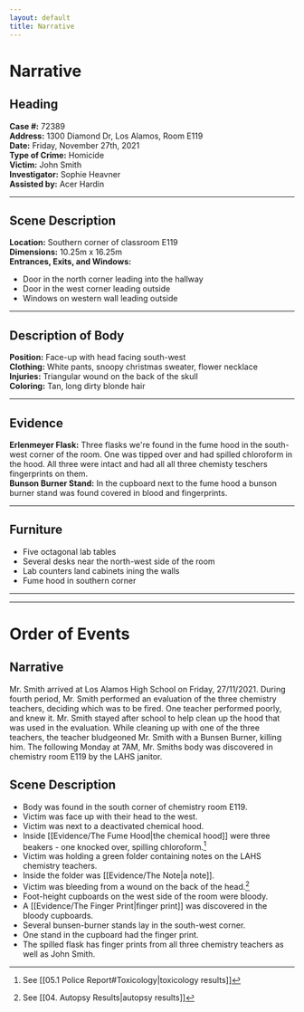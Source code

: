 ```yaml
---
layout: default
title: Narrative
---
```


# Narrative

## Heading
**Case #:** 72389 <br>
**Address:** 1300 Diamond Dr, Los Alamos, Room E119 <br>
**Date:** Friday, November 27th, 2021 <br>
**Type of Crime:** Homicide <br>
**Victim:** John Smith <br>
**Investigator:** Sophie Heavner <br>
**Assisted by:** Acer Hardin <br>

---

## Scene Description
**Location:** Southern corner of classroom E119 <br>
**Dimensions:** 10.25m x 16.25m <br>
**Entrances, Exits, and Windows:**
- Door in the north corner leading into the hallway
- Door in the west corner leading outside
- Windows on western wall leading outside

---

## Description of Body
**Position:** Face-up with head facing south-west <br>
**Clothing:** White pants, snoopy christmas sweater, flower necklace <br>
**Injuries:** Triangular wound on the back of the skull <br>
**Coloring:** Tan, long dirty blonde hair <br>

---

## Evidence
**Erlenmeyer Flask:** Three flasks we're found in the fume hood in the south-west corner of the room. One was tipped over and had spilled chloroform in the hood. All three were intact and had all all three chemisty teschers fingerprints on them. <br>
**Bunson Burner Stand:** In the cupboard next to the fume hood a bunson burner stand was found covered in blood and fingerprints.

---

## Furniture
- Five octagonal lab tables
- Several desks near the north-west side of the room
- Lab counters land cabinets ining the walls
- Fume hood in southern corner

---
---

# Order of Events

## Narrative
Mr. Smith arrived at Los Alamos High School on Friday, 27/11/2021. During fourth period, Mr. Smith performed an evaluation of the three chemistry teachers, deciding which was to be fired. One teacher performed poorly, and knew it. Mr. Smith stayed after school to help clean up the hood that was used in the evaluation. While cleaning up with one of the three teachers, the teacher bludgeoned Mr. Smith with a Bunsen Burner, killing him. The following Monday at 7AM, Mr. Smiths body was discovered in chemistry room E119 by the LAHS janitor.

## Scene Description
- Body was found in the south corner of chemistry room E119.
- Victim was face up with their head to the west.
- Victim was next to a deactivated chemical hood.
- Inside [[Evidence/The Fume Hood|the chemical hood]] were three beakers - one knocked over, spilling chloroform.[^1]
- Victim was holding a green folder containing notes on the LAHS chemistry teachers.
- Inside the folder was [[Evidence/The Note|a note]].
- Victim was bleeding from a wound on the back of the head.[^2]
- Foot-height cupboards on the west side of the room were bloody.
- A [[Evidence/The Finger Print|finger print]] was discovered in the bloody cupboards.
- Several bunsen-burner stands lay in the south-west corner.
- One stand in the cupboard had the finger print.
- The spilled flask has finger prints from all three chemistry teachers as well as John Smith.

[^1]: See [[05.1 Police Report#Toxicology|toxicology results]]
[^2]: See [[04. Autopsy Results|autopsy results]]